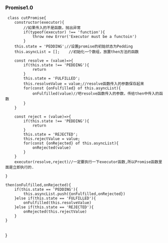 ### Promise1.0

     class cutPromise{
        constructor(executor){
        	//如果传入的不是函数，抛出异常
            if(typeof(executor) !== 'function'){
                throw new Error('Executor must be a functoin') 
            }
        this.state = 'PEDDING';//设置promise的初始状态为Pedding
        this.asyncList = [];	//初始化一个数组，放置then方法的函数 
    
        const resolve = (value)=>{
            if(this.state !== 'PEDDING'){
                return
            }
            this.state = 'FULFILLED';
            this.resolveValue = value;//resolve函数传入的参数保存起来
            for(const {onFulfilled} of this.asyncList){
                onFulfilled(value)//吧resolve函数传入的参数，传给then中传入的函数
            }
        }
    
        const reject = (value)=>{
            if(this.state !== 'PEDDING'){
                return
            }
            this.state = 'REJECTED';
            this.rejectValue = value;
            for(const {onRejected} of this.asyncList){
                onRejected(value)
            }
        }
        executor(resolve,reject)//一定要执行一下executor函数,所以Promise函数里面是立即执行的.
    
    }
    
    then(onFulfilled,onRejected){
        if(this.state == 'PEDDING'){
            this.asyncList.push({onFulfilled,onRejected})
        }else if(this.state == 'FULFILLED'){
            onFulfilled(this.resolveValue)
        }else if(this.state == 'REJECTED'){
            onRejected(this.rejectValue)
        }
    }


​    
}